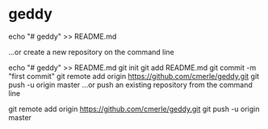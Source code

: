 # geddy

echo "# geddy" >> README.md


…or create a new repository on the command line

echo "# geddy" >> README.md
git init
git add README.md
git commit -m "first commit"
git remote add origin https://github.com/cmerle/geddy.git
git push -u origin master
…or push an existing repository from the command line

git remote add origin https://github.com/cmerle/geddy.git
git push -u origin master
